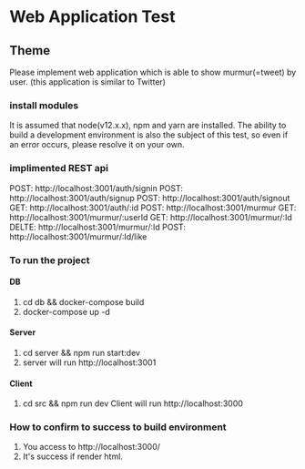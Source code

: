 # Web Application Test
## Theme
Please implement web application which is able to show murmur(=tweet) by user. (this application is similar to Twitter)


### install modules
It is assumed that node(v12.x.x), npm and yarn are installed.
The ability to build a development environment is also the subject of this test, so even if an error occurs, please resolve it on your own.
### implimented REST api

  POST: http://localhost:3001/auth/signin
  POST: http://localhost:3001/auth/signup
  POST: http://localhost:3001/auth/signout
  GET: http://localhost:3001/auth/:id
  POST: http://localhost:3001/murmur
  GET: http://localhost:3001/murmur/:userId
  GET: http://localhost:3001/murmur/:Id
  DELTE: http://localhost:3001/murmur/:Id
  POST: http://localhost:3001/murmur/:Id/like
  
  

### To run the project
#### DB
1. cd db && docker-compose build
1. docker-compose up -d

#### Server
1. cd server && npm run start:dev
2. server will run http://localhost:3001

#### Client
1. cd src && npm run dev
Client will run http://localhost:3000
### How to confirm to success to build environment
1. You access to http://localhost:3000/
1. It's success if render html.


